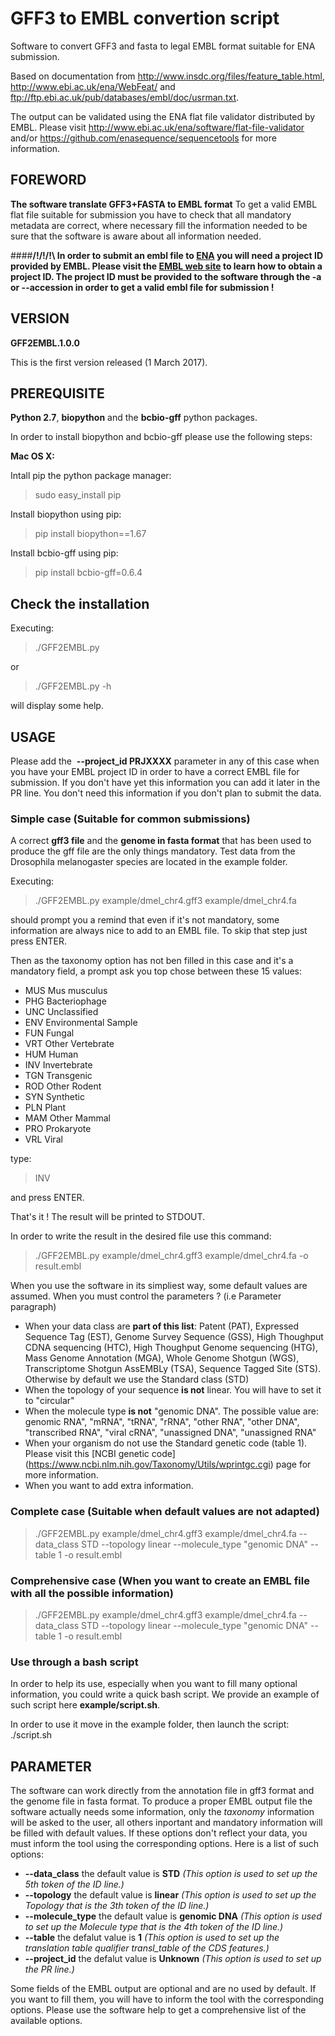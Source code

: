 GFF3 to EMBL convertion script
==============================

Software to convert GFF3 and fasta to legal EMBL format suitable for ENA submission.

Based on documentation from http://www.insdc.org/files/feature_table.html, http://www.ebi.ac.uk/ena/WebFeat/ and
ftp://ftp.ebi.ac.uk/pub/databases/embl/doc/usrman.txt.

The output can be validated using the ENA flat file validator distributed by EMBL. Please visit http://www.ebi.ac.uk/ena/software/flat-file-validator and/or https://github.com/enasequence/sequencetools for more information.

## FOREWORD

**The software translate GFF3+FASTA to EMBL format**
To get a valid EMBL flat file suitable for submission you have to check that all mandatory metadata are correct,  where necessary fill the information needed to be sure that the software is aware about all information needed.

####**/!\/!\/!\ In order to submit an embl file to [ENA](http://www.ebi.ac.uk/ena) you will need a project ID provided by EMBL. Please visit the [EMBL web site](http://www.ebi.ac.uk/ena/support/genome-submission-faq) to learn how to obtain a project ID. The project ID must be provided to the software through the -a or --accession in order to get a valid embl file for submission !**


## VERSION 
**GFF2EMBL.1.0.0**

This is the first version released (1 March 2017). 

## PREREQUISITE

**Python 2.7**, **biopython** and the **bcbio-gff** python packages.

In order to install biopython and bcbio-gff please use the following steps:

**Mac OS X:**

 Intall pip the python package manager:
 >sudo easy_install pip 

 Install biopython using pip:
 >pip install biopython==1.67

 Install bcbio-gff using pip:
 >pip install bcbio-gff=0.6.4

## Check the installation

 Executing:
 >./GFF2EMBL.py
 
 or
 
 >./GFF2EMBL.py -h
 
will display some help.
 
## USAGE

Please add the  **--project_id PRJXXXX** parameter in any of this case when you have your EMBL project ID in order to have a correct EMBL file for submission. If you don't have yet this information you can add it later in the PR line. You don't need this information if you don't plan to submit the data.

### Simple case (Suitable for common submissions)

A correct **gff3 file** and the **genome in fasta format** that has been used to produce the gff file are the only things mandatory.
Test data from the Drosophila melanogaster species are located in the example folder.

 Executing:
 >./GFF2EMBL.py example/dmel_chr4.gff3 example/dmel_chr4.fa
 
 should prompt you a remind that even if it's not mandatory, some information are always nice to add to an EMBL file.
 To skip that step just press ENTER.
 
 Then as the taxonomy option has not ben filled in this case and it's a mandatory field, a prompt ask you top chose between these 15 values:
  - MUS	Mus musculus
  - PHG	Bacteriophage
  - UNC	Unclassified
  - ENV	Environmental Sample
  - FUN	Fungal
  - VRT	Other Vertebrate
  - HUM	Human
  - INV	Invertebrate
  - TGN	Transgenic
  - ROD	Other Rodent
  - SYN	Synthetic
  - PLN	Plant
  - MAM	Other Mammal
  - PRO	Prokaryote
  - VRL	Viral
 
 type:
 >INV

 and press ENTER.

 That's it ! The result will be printed to STDOUT.
 
 In order to write the result in the desired file use this command:
 
 >./GFF2EMBL.py example/dmel_chr4.gff3 example/dmel_chr4.fa -o result.embl

When you use the software in its simpliest way, some default values are assumed.
When you must control the parameters ? (i.e Parameter paragraph)

  - When your data class are **part of this list**: Patent (PAT), Expressed Sequence Tag (EST), Genome Survey Sequence (GSS), High Thoughput CDNA sequencing (HTC), High Thoughput Genome sequencing (HTG), Mass Genome Annotation (MGA), Whole Genome Shotgun (WGS), Transcriptome Shotgun AssEMBLy (TSA), Sequence Tagged Site (STS). Otherwise by default we use the Standard class (STD)
  - When the topology of your sequence **is not** linear. You will have to set it to "circular"
  - When the molecule type **is not** "genomic DNA". The possible value are: genomic RNA", "mRNA", "tRNA", "rRNA", "other RNA", "other DNA", "transcribed RNA", "viral cRNA", "unassigned DNA", "unassigned RNA"
  - When your organism do not use the Standard genetic code (table 1). Please visit this [NCBI genetic code] (https://www.ncbi.nlm.nih.gov/Taxonomy/Utils/wprintgc.cgi) page for more information.
  - When you want to add extra information.

### Complete case (Suitable when default values are not adapted)

 >./GFF2EMBL.py example/dmel_chr4.gff3 example/dmel_chr4.fa --data_class STD --topology linear --molecule_type "genomic DNA" --table 1 -o result.embl

### Comprehensive case (When you want to create an EMBL file with all the possible information)

 >./GFF2EMBL.py example/dmel_chr4.gff3 example/dmel_chr4.fa --data_class STD --topology linear --molecule_type "genomic DNA" --table 1 -o result.embl

### Use through a bash script

In order to help its use, especially when you want to fill many optional information, you could write a quick bash script. We provide an example of such script here **example/script.sh**.

In order to use it move in the example folder, then launch the script:
./script.sh

## PARAMETER

The software can work directly from the annotation file in gff3 format and the genome file in fasta format. 
To produce a proper EMBL output file the software actually needs some information, only the _taxonomy_ information will be asked to the user, all others inportant and mandatory information will be filled with default values. If these options don't reflect your data, you must inform the tool using the corresponding options. Here is a list of such options:

  - **--data_class** the default value is **STD** *(This option is used to set up the 5th token of the ID line.)*
  - **--topology** the default value is **linear** *(This option is used to set up the Topology that is the 3th token of the ID line.)*
  - **--molecule_type** the default value is **genomic DNA** *(This option is used to set up the Molecule type that is the 4th token of the ID line.)*
  - **--table** the defalut value is **1** *(This option is used to set up the translation table qualifier transl_table of the CDS features.)*
  - **--project_id** the defalut value is **Unknown** *(This option is used to set up the PR line.)*
  
Some fields of the EMBL output are optional and are no used by default. If you want to fill them, you will have to inform the tool with the corresponding options. Please use the software help to get a comprehensive list of the available options.



